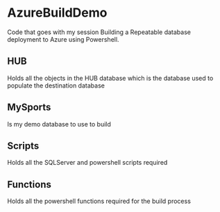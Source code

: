# AzureBuildDemo
Code that goes with my session Building a Repeatable database deployment to Azure using Powershell.

## HUB
Holds all the objects in the HUB database which is the database used to populate the destination database

## MySports
Is my demo database to use to build

## Scripts
Holds all the SQLServer and powershell scripts required

## Functions
Holds all the powershell functions required for the build process
